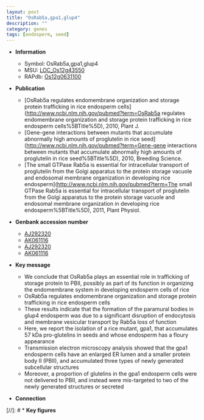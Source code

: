 ```yaml
---
layout: post
title: "OsRab5a,gpa1,glup4"
description: ""
category: genes
tags: [endosperm, seed]
---
```


* **Information**  
    + Symbol: OsRab5a,gpa1,glup4  
    + MSU: [LOC_Os12g43550](http://rice.plantbiology.msu.edu/cgi-bin/ORF_infopage.cgi?orf=LOC_Os12g43550)  
    + RAPdb: [Os12g0631100](http://rapdb.dna.affrc.go.jp/viewer/gbrowse_details/irgsp1?name=Os12g0631100)  

* **Publication**  
    + [OsRab5a regulates endomembrane organization and storage protein trafficking in rice endosperm cells](http://www.ncbi.nlm.nih.gov/pubmed?term=OsRab5a regulates endomembrane organization and storage protein trafficking in rice endosperm cells%5BTitle%5D), 2010, Plant J.
    + [Gene-gene interactions between mutants that accumulate abnormally high amounts of proglutelin in rice seed](http://www.ncbi.nlm.nih.gov/pubmed?term=Gene-gene interactions between mutants that accumulate abnormally high amounts of proglutelin in rice seed%5BTitle%5D), 2010, Breeding Science.
    + [The small GTPase Rab5a is essential for intracellular transport of proglutelin from the Golgi apparatus to the protein storage vacuole and endosomal membrane organization in developing rice endosperm](http://www.ncbi.nlm.nih.gov/pubmed?term=The small GTPase Rab5a is essential for intracellular transport of proglutelin from the Golgi apparatus to the protein storage vacuole and endosomal membrane organization in developing rice endosperm%5BTitle%5D), 2011, Plant Physiol.

* **Genbank accession number**  
    + [AJ292320](http://www.ncbi.nlm.nih.gov/nuccore/AJ292320)
    + [AK061116](http://www.ncbi.nlm.nih.gov/nuccore/AK061116)
    + [AJ292320](http://www.ncbi.nlm.nih.gov/nuccore/AJ292320)
    + [AK061116](http://www.ncbi.nlm.nih.gov/nuccore/AK061116)

* **Key message**  
    + We conclude that OsRab5a plays an essential role in trafficking of storage protein to PBII, possibly as part of its function in organizing the endomembrane system in developing endosperm cells of rice
    + OsRab5a regulates endomembrane organization and storage protein trafficking in rice endosperm cells
    + These results indicate that the formation of the paramural bodies in glup4 endosperm was due to a significant disruption of endocytosis and membrane vesicular transport by Rab5a loss of function
    + Here, we report the isolation of a rice mutant, gpa1, that accumulates 57 kDa pro-glutelins in seeds and whose endosperm has a floury appearance
    + Transmission electron microscopy analysis showed that the gpa1 endosperm cells have an enlarged ER lumen and a smaller protein body II (PBII), and accumulated three types of newly generated subcellular structures
    + Moreover, a proportion of glutelins in the gpa1 endosperm cells were not delivered to PBII, and instead were mis-targeted to two of the newly generated structures or secreted

* **Connection**  

[//]: # * **Key figures**  


